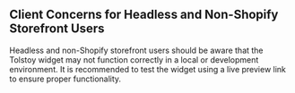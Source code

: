 ## Client Concerns for Headless and Non-Shopify Storefront Users

Headless and non-Shopify storefront users should be aware that the Tolstoy widget may not function correctly in a local or development environment. It is recommended to test the widget using a live preview link to ensure proper functionality.